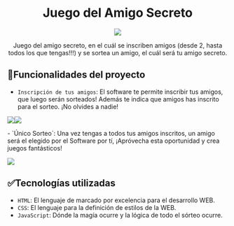<h1 align="center">Juego del Amigo Secreto</h1>
<p align="center"><img src="https://github.com/user-attachments/assets/7e46e567-7034-4ed2-a068-79952e32f0ce"></p>
<p align="center">Juego del amigo secreto, en el cuál se inscriben amigos (desde 2, hasta todos los que tengas!!!) y se sortea un amigo, el cuál será tu amigo secreto.</p>

## :hammer:Funcionalidades del proyecto

- `Inscripción de tus amigos`: El software te permite inscribir tus amigos, que luego serán sorteados! Además te indica que amigos has inscrito para el sorteo. ¡No olvides a nadie!
<p aling="center"><img src="https://github.com/user-attachments/assets/0f4912c9-59db-4dd9-833e-eb61f87ab386"><img src="https://github.com/user-attachments/assets/bf431978-ce67-45bc-bed2-18726904957e"></p>
- `Único Sorteo`: Una vez tengas a todos tus amigos inscritos, un amigo será el elegido por el Software por tí, ¡Apróvecha esta oportunidad y crea juegos fantásticos!
<p><img src="https://github.com/user-attachments/assets/83a04c3f-e847-4b2f-9575-56edb8c3b975"></p>


## :white_check_mark:Tecnologías utilizadas
- `HTML`: El lenguaje de marcado por excelencia para el desarrollo WEB.
- `CSS`: El lenguaje para la definición de estilos de la WEB.
- `JavaScript`: Dónde la magía ocurre y la lógica de todo el sórteo ocurre.

